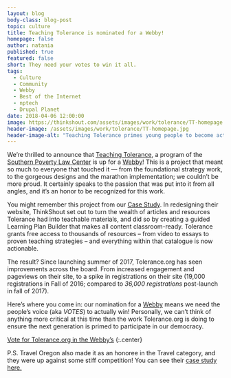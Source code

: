 ```yaml
---
layout: blog
body-class: blog-post
topic: culture
title: Teaching Tolerance is nominated for a Webby!
homepage: false
author: natania
published: true
featured: false
short: They need your votes to win it all.
tags:
  - Culture
  - Community
  - Webby
  - Best of the Internet
  - nptech
  - Drupal Planet
date: 2018-04-06 12:00:00
image: https://thinkshout.com/assets/images/work/tolerance/TT-homepage.jpg
header-image: /assets/images/work/tolerance/TT-homepage.jpg
header-image-alt: "Teaching Tolerance primes young people to become active in our democracy"
---
```


We’re thrilled to announce that [Teaching Tolerance](https://www.tolerance.org/), a program of the [Southern Poverty Law Center](https://www.splcenter.org/) is up for a [Webby](https://vote.webbyawards.com/PublicVoting/#/2018/websites/general/education)! This is a project that meant so much to everyone that touched it — from the foundational strategy work, to the gorgeous designs and the marathon implementation; we couldn’t be more proud. It certainly speaks to the passion that was put into it from all angles, and it’s an honor to be recognized for this work.

You might remember this project from our [Case Study](https://thinkshout.com/work/tolerance/). In redesigning their website, ThinkShout set out to turn the wealth of articles and resources Tolerance had into teachable materials, and did so by creating a guided Learning Plan Builder that makes all content classroom-ready. Tolerance grants free access to thousands of resources – from video to essays to proven teaching strategies – and everything within that catalogue is now actionable.

The result? Since launching summer of 2017, Tolerance.org has seen improvements across the board. From increased engagement and pageviews on their site, to a spike in registrations on their site (19,000 registrations in Fall of 2016; compared to *36,000 registrations* post-launch in fall of 2017).

Here’s where you come in: our nomination for a [Webby](https://vote.webbyawards.com/PublicVoting/#/2018/websites/general/education) means we need the people’s voice (aka *VOTES*) to actually win! Personally, we can’t think of anything more critical at this time than the work Tolerance.org is doing to ensure the next generation is primed to participate in our democracy.


[Vote for Tolerance.org in the Webby’s](https://vote.webbyawards.com/PublicVoting/#/2018/websites/general/education)
{:.center}




P.S. Travel Oregon also made it as an honoree in the Travel category, and they were up against some stiff competition! You can see their [case study here.](https://thinkshout.com/work/travel-oregon/)
